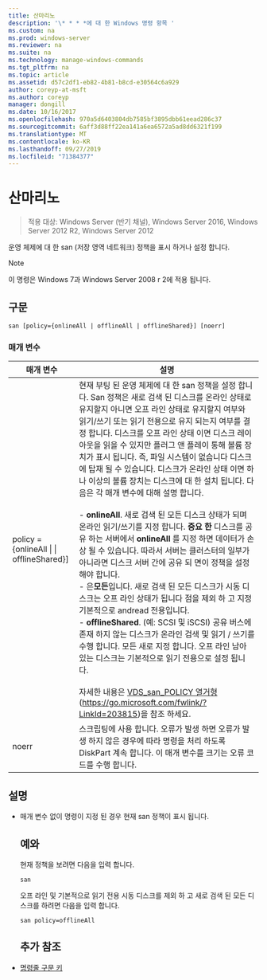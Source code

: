 ```yaml
---
title: 산마리노
description: '\* * * *에 대 한 Windows 명령 항목 '
ms.custom: na
ms.prod: windows-server
ms.reviewer: na
ms.suite: na
ms.technology: manage-windows-commands
ms.tgt_pltfrm: na
ms.topic: article
ms.assetid: d57c2df1-eb82-4b81-b8cd-e30564c6a929
author: coreyp-at-msft
ms.author: coreyp
manager: dongill
ms.date: 10/16/2017
ms.openlocfilehash: 970a5d6403804db7585bf3895dbb61eead286c37
ms.sourcegitcommit: 6aff3d88ff22ea141a6ea6572a5ad8dd6321f199
ms.translationtype: MT
ms.contentlocale: ko-KR
ms.lasthandoff: 09/27/2019
ms.locfileid: "71384377"
---
```

# <a name="san"></a>산마리노

>적용 대상: Windows Server (반기 채널), Windows Server 2016, Windows Server 2012 R2, Windows Server 2012

운영 체제에 대 한 san (저장 영역 네트워크) 정책을 표시 하거나 설정 합니다.
> [!NOTE]
> 이 명령은 Windows 7과 Windows Server 2008 r 2에 적용 됩니다.

## <a name="syntax"></a>구문
```
san [policy={onlineAll | offlineAll | offlineShared}] [noerr]
```
### <a name="parameters"></a>매개 변수

|                          매개 변수                           |                                                                                                                                                                                                                                                                                                                                                                                                                                                                                                                                                                                                                                                                                                           설명                                                                                                                                                                                                                                                                                                                                                                                                                                                                                                                                                                                                                                                                                                            |
|--------------------------------------------------------------|----------------------------------------------------------------------------------------------------------------------------------------------------------------------------------------------------------------------------------------------------------------------------------------------------------------------------------------------------------------------------------------------------------------------------------------------------------------------------------------------------------------------------------------------------------------------------------------------------------------------------------------------------------------------------------------------------------------------------------------------------------------------------------------------------------------------------------------------------------------------------------------------------------------------------------------------------------------------------------------------------------------------------------------------------------------------------------------------------------------------------------------------------------------------------------------------------------------------------------------------------------------------------------------------------------------------------------------------------------------------------------------------------------------------------------|
| policy = {onlineAll &#124; &#124; offlineShared}] | 현재 부팅 된 운영 체제에 대 한 san 정책을 설정 합니다. San 정책은 새로 검색 된 디스크를 온라인 상태로 유지할지 아니면 오프 라인 상태로 유지할지 여부와 읽기/쓰기 또는 읽기 전용으로 유지 되는지 여부를 결정 합니다. 디스크를 오프 라인 상태 이면 디스크 레이아웃을 읽을 수 있지만 플러그 앤 플레이 통해 볼륨 장치가 표시 됩니다. 즉, 파일 시스템이 없습니다 디스크에 탑재 될 수 있습니다. 디스크가 온라인 상태 이면 하나 이상의 볼륨 장치는 디스크에 대 한 설치 됩니다. 다음은 각 매개 변수에 대해 설명 합니다.<br /><br />-   **onlineAll**. 새로 검색 된 모든 디스크 상태가 되며 온라인 읽기/쓰기를 지정 합니다. **중요 한**     디스크를 공유 하는 서버에서 **onlineAll** 를 지정 하면 데이터가 손상 될 수 있습니다. 따라서 서버는 클러스터의 일부가 아니라면 디스크 서버 간에 공유 되 면이 정책을 설정 해야 합니다.<br />-   은**모든**입니다. 새로 검색 된 모든 디스크가 시동 디스크는 오프 라인 상태가 됩니다 점을 제외 하 고 지정 기본적으로 andread 전용입니다.<br />-   **offlineShared**. (예: SCSI 및 iSCSI) 공유 버스에 존재 하지 않는 디스크가 온라인 검색 및 읽기 / 쓰기를 수행 합니다. 모든 새로 지정 합니다. 오프 라인 남아 있는 디스크는 기본적으로 읽기 전용으로 설정 됩니다.<br /><br />자세한 내용은 [VDS_san_POLICY 열거형](https://go.microsoft.com/fwlink/?LinkId=203815) (<https://go.microsoft.com/fwlink/?LinkId=203815>)을 참조 하세요. |
|                            noerr                             |                                                                                                                                                                                                                                                                                                                                                                                                                                                                                                                                                                                                            스크립팅에 사용 합니다. 오류가 발생 하면 오류가 발생 하지 않은 경우에 따라 명령을 처리 하도록 DiskPart 계속 합니다. 이 매개 변수를 크기는 오류 코드를 수행 합니다.                                                                                                                                                                                                                                                                                                                                                                                                                                                                                                                                                                                                             |

## <a name="remarks"></a>설명
- 매개 변수 없이 명령이 지정 된 경우 현재 san 정책이 표시 됩니다.
  ## <a name="BKMK_Examples"></a>예와
  현재 정책을 보려면 다음을 입력 합니다.
  ```
  san
  ```
  오프 라인 및 기본적으로 읽기 전용 시동 디스크를 제외 하 고 새로 검색 된 모든 디스크를 하려면 다음을 입력 합니다.
  ```
  san policy=offlineAll
  ```
  ## <a name="additional-references"></a>추가 참조
- [명령줄 구문 키](command-line-syntax-key.md)
